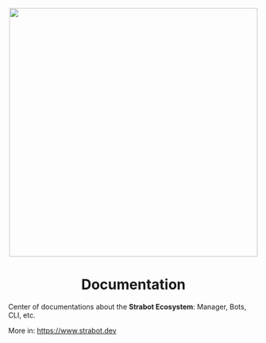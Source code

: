 <p align="center">
  <img width="500px" src="https://www.strabot.dev/_media/main-logo-with-name.png">
</p>
<h1 align="center">Documentation</h1>

Center of documentations about the **Strabot Ecosystem**: Manager, Bots, CLI, etc.

More in: https://www.strabot.dev
